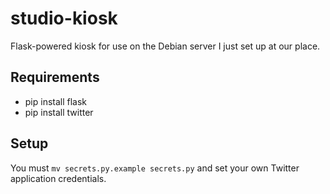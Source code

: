 studio-kiosk
============

Flask-powered kiosk for use on the Debian server I just set up at our place.

## Requirements

*   pip install flask
*   pip install twitter

## Setup

You must `mv secrets.py.example secrets.py` and set your own
Twitter application credentials.
